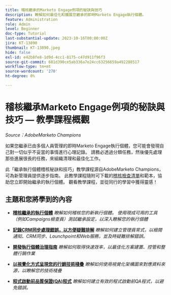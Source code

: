 ```yaml
---
title: 稽核繼承的Marketo Engage例項的秘訣與技巧
description: 瞭解如何最佳化和擴展您繼承的即時Marketo Engage執行個體。
feature: Administration
role: Admin
level: Beginner
doc-type: Tutorial
last-substantial-update: 2023-10-16T00:00:00Z
jira: KT-13890
thumbnail: KT-13890.jpeg
hide: false
exl-id: e42b8fe8-1d9d-4cc1-8175-c47d911f96f3
source-git-commit: 681d390ce5ab336a7e24cc63256659a492288517
workflow-type: tm+mt
source-wordcount: '270'
ht-degree: 0%

---
```


# 稽核繼承Marketo Engage例項的秘訣與技巧 — 教學課程概觀

*Source：AdobeMarketo Champions*

如果您繼承已由多個人員管理的即時Marketo Engage執行個體，您可能會發現自己對一切似乎不妥當的事情進行心理記錄。 請務必透過分類任務，然後優先處理那些進展很長的任務，來組織清理和最佳化工作。

此「繼承執行個體稽核秘訣和技巧」教學課程源自AdobeMarketo Champions，可為新管理員提供逐步指南。 此教學課程隨附可下載的[稽核檢查清單](https://experienceleague.adobe.com/docs/marketo/using/getting-started-with-marketo/inheriting-a-marketo-engage-instance/where-to-start.html)和範本，協助您立即開始繼承的執行個體。 觀看教學課程，並從同行的學習中獲得靈感！ 

## 主題和您將學到的內容

* **[稽核繼承的執行個體](/help/tutorial-inherited-instance/audit-an-inherted-instance.md)**
  *瞭解如何稽核您的新執行個體。 使用現成可用的工具（例如Campaigns檢查員）測試繼承設定，以深入瞭解您的執行個體*

* **[記錄CRM同步處理錯誤，以方便疑難排解](/help/tutorial-inherited-instance/log-crm-sync-errors-for-easy-troubleshootig.md)**
  *瞭解如何建立管理員常式，以檢閱通知、CRM同步、Launchpoint和Web服務，並及時疑難排解錯誤。*

* **[開發執行個體治理指南](/help/tutorial-inherited-instance/develop-an-instance-governance-guide.md)**
  *瞭解如何取得快速效率，以最佳化方案建置、控管和整體行銷作業*

* **[以視覺化方式呈現您的行銷技術棧疊](/help/tutorial-inherited-instance/create-a-visual-data-flow-diagram.md)**
  *瞭解如何使用視覺化架構圖來對應資料來源，以瞭解您的技術棧疊*

* **[程式啟動前品質保證(QA)程式](/help/tutorial-inherited-instance/essential-program-pre-launch-qa.md)**
  *瞭解如何建立有效的程式啟動前QA程式，以避免錯誤。*
